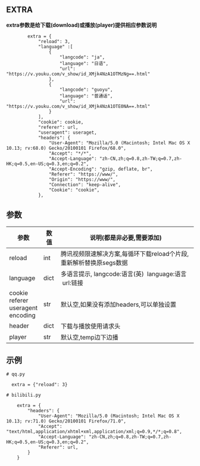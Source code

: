 ## EXTRA
**extra参数是给下载(download)或播放(player)提供相应参数说明**
```
        extra = {
            "reload": 3,
            "language" :[
                {
                    "langcode": "ja",
                    "language": "日语",
                    "url": "https://v.youku.com/v_show/id_XMjk4NzA1OTMzNg==.html"
                },
                {
                    "langcode": "guoyu",
                    "language": "普通话",
                    "url": "https://v.youku.com/v_show/id_XMjk4NzA1OTE0NA==.html"
                }
            ], 
            "cookie": cookie,
            "referer": url,
            "useragent": useraget,
            "headers": {
                "User-Agent": "Mozilla/5.0 (Macintosh; Intel Mac OS X 10.13; rv:68.0) Gecko/20100101 Firefox/68.0",
                "Accept": "*/*",
                "Accept-Language": "zh-CN,zh;q=0.8,zh-TW;q=0.7,zh-HK;q=0.5,en-US;q=0.3,en;q=0.2",
                "Accept-Encoding": "gzip, deflate, br",
                "Referer": "https://www/",
                "Origin": "https://www/",
                "Connection": "keep-alive",
                "Cookie": "cookie",
            },
```
## 参数
| 参数 | 数值 | 说明(都是非必要,需要添加) |
| --- | --- | --- |
| reload | int | 腾讯视频限速解决方案,每循环下载reload个片段,重新解析替换原segs数据 |
| language | dict | 多语言提示, langcode:语言(英)  language:语言  url:链接 |
| cookie<div>referer<div>useragent<div>encoding | str | 默认空,如果没有添加headers,可以单独设置 |
| header | dict | 下载与播放使用请求头 |
| player | str | 默认空,temp边下边播 |

## 示例

```
# qq.py

  extra = {"reload": 3}
```
```
# bilibili.py

    extra = {
        "headers": {
            "User-Agent": "Mozilla/5.0 (Macintosh; Intel Mac OS X 10.13; rv:71.0) Gecko/20100101 Firefox/71.0",
            "Accept": "text/html,application/xhtml+xml,application/xml;q=0.9,*/*;q=0.8",
            "Accept-Language": "zh-CN,zh;q=0.8,zh-TW;q=0.7,zh-HK;q=0.5,en-US;q=0.3,en;q=0.2",
            "Referer": url,
        }
    }
    
     

```
